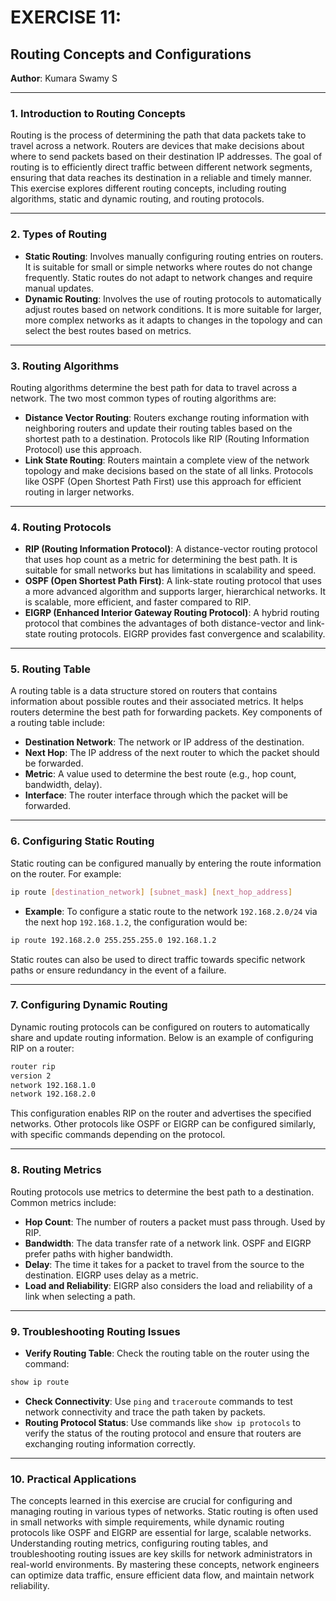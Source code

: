 # EXERCISE 11:

## Routing Concepts and Configurations

**Author**: Kumara Swamy S

---

### 1. Introduction to Routing Concepts

Routing is the process of determining the path that data packets take to travel across a network. Routers are devices that make decisions about where to send packets based on their destination IP addresses. The goal of routing is to efficiently direct traffic between different network segments, ensuring that data reaches its destination in a reliable and timely manner. This exercise explores different routing concepts, including routing algorithms, static and dynamic routing, and routing protocols.

---

### 2. Types of Routing

- **Static Routing**: Involves manually configuring routing entries on routers. It is suitable for small or simple networks where routes do not change frequently. Static routes do not adapt to network changes and require manual updates.
- **Dynamic Routing**: Involves the use of routing protocols to automatically adjust routes based on network conditions. It is more suitable for larger, more complex networks as it adapts to changes in the topology and can select the best routes based on metrics.

---

### 3. Routing Algorithms

Routing algorithms determine the best path for data to travel across a network. The two most common types of routing algorithms are:

- **Distance Vector Routing**: Routers exchange routing information with neighboring routers and update their routing tables based on the shortest path to a destination. Protocols like RIP (Routing Information Protocol) use this approach.
- **Link State Routing**: Routers maintain a complete view of the network topology and make decisions based on the state of all links. Protocols like OSPF (Open Shortest Path First) use this approach for efficient routing in larger networks.

---

### 4. Routing Protocols

- **RIP (Routing Information Protocol)**: A distance-vector routing protocol that uses hop count as a metric for determining the best path. It is suitable for small networks but has limitations in scalability and speed.
- **OSPF (Open Shortest Path First)**: A link-state routing protocol that uses a more advanced algorithm and supports larger, hierarchical networks. It is scalable, more efficient, and faster compared to RIP.
- **EIGRP (Enhanced Interior Gateway Routing Protocol)**: A hybrid routing protocol that combines the advantages of both distance-vector and link-state routing protocols. EIGRP provides fast convergence and scalability.

---

### 5. Routing Table

A routing table is a data structure stored on routers that contains information about possible routes and their associated metrics. It helps routers determine the best path for forwarding packets. Key components of a routing table include:

- **Destination Network**: The network or IP address of the destination.
- **Next Hop**: The IP address of the next router to which the packet should be forwarded.
- **Metric**: A value used to determine the best route (e.g., hop count, bandwidth, delay).
- **Interface**: The router interface through which the packet will be forwarded.

---

### 6. Configuring Static Routing

Static routing can be configured manually by entering the route information on the router. For example:

```bash
ip route [destination_network] [subnet_mask] [next_hop_address]
```

- **Example**: To configure a static route to the network `192.168.2.0/24` via the next hop `192.168.1.2`, the configuration would be:

```bash
ip route 192.168.2.0 255.255.255.0 192.168.1.2
```

Static routes can also be used to direct traffic towards specific network paths or ensure redundancy in the event of a failure.

---

### 7. Configuring Dynamic Routing

Dynamic routing protocols can be configured on routers to automatically share and update routing information. Below is an example of configuring RIP on a router:

```bash
router rip
version 2
network 192.168.1.0
network 192.168.2.0
```

This configuration enables RIP on the router and advertises the specified networks. Other protocols like OSPF or EIGRP can be configured similarly, with specific commands depending on the protocol.

---

### 8. Routing Metrics

Routing protocols use metrics to determine the best path to a destination. Common metrics include:

- **Hop Count**: The number of routers a packet must pass through. Used by RIP.
- **Bandwidth**: The data transfer rate of a network link. OSPF and EIGRP prefer paths with higher bandwidth.
- **Delay**: The time it takes for a packet to travel from the source to the destination. EIGRP uses delay as a metric.
- **Load and Reliability**: EIGRP also considers the load and reliability of a link when selecting a path.

---

### 9. Troubleshooting Routing Issues

- **Verify Routing Table**: Check the routing table on the router using the command:

```bash
show ip route
```

- **Check Connectivity**: Use `ping` and `traceroute` commands to test network connectivity and trace the path taken by packets.
- **Routing Protocol Status**: Use commands like `show ip protocols` to verify the status of the routing protocol and ensure that routers are exchanging routing information correctly.

---

### 10. Practical Applications

The concepts learned in this exercise are crucial for configuring and managing routing in various types of networks. Static routing is often used in small networks with simple requirements, while dynamic routing protocols like OSPF and EIGRP are essential for large, scalable networks. Understanding routing metrics, configuring routing tables, and troubleshooting routing issues are key skills for network administrators in real-world environments. By mastering these concepts, network engineers can optimize data traffic, ensure efficient data flow, and maintain network reliability.
```
